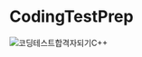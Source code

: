 # CodingTestPrep
![코딩테스트합격자되기C++](https://github.com/user-attachments/assets/ba7b28bb-1bb5-4c84-b071-a19f0eb1b842)
